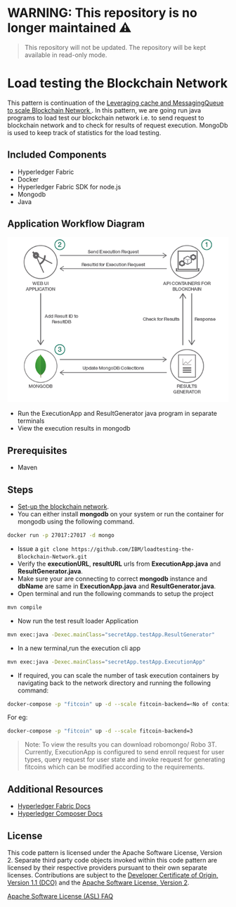 
# WARNING: This repository is no longer maintained :warning:

> This repository will not be updated. The repository will be kept available in read-only mode.

# Load testing the Blockchain Network

This pattern is continuation of the [Leveraging cache and MessagingQueue to scale Blockchain Network ](https://github.com/IBM/Leveraging-cache-and-MessagingQueue-to-scale-BlockchainNetwork#leveraging-the-cache-and-messaging-queue-to-scale-a-blockchain-network). In this pattern, we are going run java programs to load test our blockchain network i.e. to send request to blockchain network and to check for results of request execution. MongoDb is used to keep track of statistics for the load testing.

## Included Components

* Hyperledger Fabric
* Docker
* Hyperledger Fabric SDK for node.js
* Mongodb
* Java

## Application Workflow Diagram

![Application Workflow](images/arch.png)

* Run the ExecutionApp and ResultGenerator java program in separate terminals
* View the execution results in mongodb

## Prerequisites
* Maven

## Steps

* [Set-up the blockchain network](https://github.com/IBM/controlling-flow-ofRequests-toBlockchain-using-Redis-and-RabbitMQ#steps).
* You can either install **mongodb** on your system or run the container for mongodb using the following command.
```bash
docker run -p 27017:27017 -d mongo
```
* Issue a `git clone https://github.com/IBM/loadtesting-the-Blockchain-Network.git`
* Verify the **executionURL**, **resultURL** urls from **ExecutionApp.java** and **ResultGenerator.java**.
* Make sure your are connecting to correct **mongodb** instance and **dbName** are same in **ExecutionApp.java** and **ResultGenerator.java**.
* Open terminal and run the following commands to setup the project
```bash
mvn compile
```
* Now run the test result loader Application
```bash
mvn exec:java -Dexec.mainClass="secretApp.testApp.ResultGenerator"
```
* In a new terminal,run the execution cli app
```bash
mvn exec:java -Dexec.mainClass="secretApp.testApp.ExecutionApp"
```
* If required, you can scale the number of task execution containers by navigating back to the network directory and running the following command:
```bash
docker-compose -p "fitcoin" up -d --scale fitcoin-backend=<No of containers>
```
For eg:
```bash
docker-compose -p "fitcoin" up -d --scale fitcoin-backend=3
```

>Note: To view the results you can download robomongo/ Robo 3T. Currently, ExecutionApp is configured to send enroll request for user types, query request for user state and invoke request for generating fitcoins which can be modified according to the requirements.

## Additional Resources

* [Hyperledger Fabric Docs](http://hyperledger-fabric.readthedocs.io/en/latest/)
* [Hyperledger Composer Docs](https://hyperledger.github.io/composer/introduction/introduction.html)

## License
This code pattern is licensed under the Apache Software License, Version 2.  Separate third party code objects invoked within this code pattern are licensed by their respective providers pursuant to their own separate licenses. Contributions are subject to the [Developer Certificate of Origin, Version 1.1 (DCO)](https://developercertificate.org/) and the [Apache Software License, Version 2](http://www.apache.org/licenses/LICENSE-2.0.txt).

[Apache Software License (ASL) FAQ](http://www.apache.org/foundation/license-faq.html#WhatDoesItMEAN)
